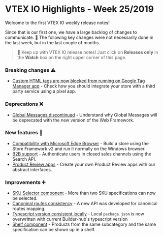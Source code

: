 # VTEX IO Highlights - Week 25/2019

Welcome to the first VTEX IO weekly release notes!

Since that is our first one, we have a large backlog of changes to communicate. 🚀
The following key changes were not necessarily done in the last week, but in the last couple of months.

> 🔔 Keep up with VTEX IO release notes! Just click on <strong>Releases only</strong> in the <strong>Watch</strong> box on the right upper corner of this page.

### Breaking changes ⚠️

- [Custom HTML tags are now blocked from running on Google Tag Manager app](custom-html-tags-are-now-blocked-from-running-on-google-tag-manager-app.md) - Check how you should integrate your store with a third party service using a pixel app.

### Deprecations ❌

- [Global Messages discontinued](global-messages-discontinued.md) - Understand why Global Messages will be deprecated with the new version of the Web Framework.

### New features 🚀

- [Compatibility with Microsoft Edge Browser](compatibility-with-microsoft-edge-browser.md) - Build a store using the Store Framework v2 and run it normally on the Windows browser.
- [B2B support](B2B-support.md) - Authenticate users in closed sales channels using the Search API.
- [Product Review apps](product-review-apps.md) - Create your own Product Review apps with our abstract interfaces.

### Improvements ➕

- [SKU Selector component](sku-selector-component.md) - More than two SKU specifications can now be selected.
- [Canoninal routes consistency](canonical-routes-consistency.md) - A new API was developed for canonical routes mapping.
- [Typescript version consistent locally](typescript-versions-consistent-locally.md) - Local `package.json` is now overwritten with current Builder-hub's typescript version
- [Shelf component](shelf-component.md) - Products from the same subcategory and the same specification can be shown up in a shelf.
